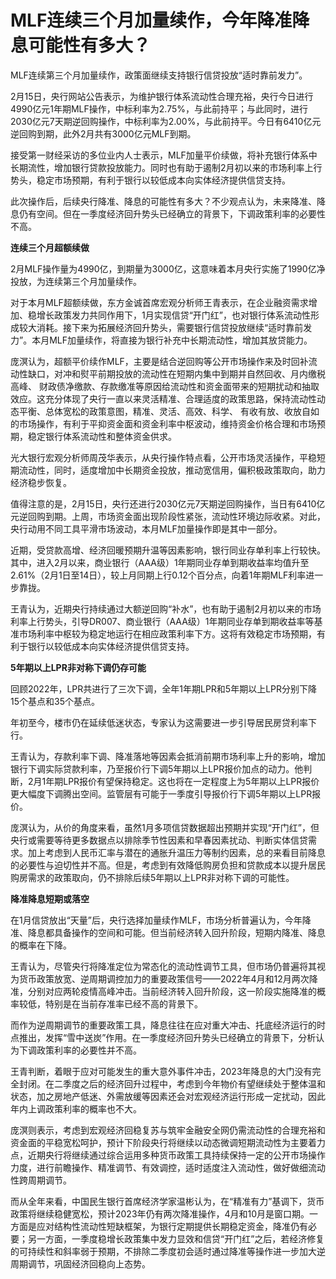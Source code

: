 # MLF连续三个月加量续作，今年降准降息可能性有多大？

MLF连续第三个月加量续作，政策面继续支持银行信贷投放“适时靠前发力”。

2月15日，央行网站公告表示，为维护银行体系流动性合理充裕，央行今日进行4990亿元1年期MLF操作，中标利率为2.75%，与此前持平；与此同时，进行2030亿元7天期逆回购操作，中标利率为2.00%，与此前持平。今日有6410亿元逆回购到期，此外2月共有3000亿元MLF到期。

接受第一财经采访的多位业内人士表示，MLF加量平价续做，将补充银行体系中长期流性，增加银行贷款投放能力。同时也有助于遏制2月初以来的市场利率上行势头，稳定市场预期，有利于银行以较低成本向实体经济提供信贷支持。

此次操作后，后续央行降准、降息的可能性有多大？不少观点认为，未来降准、降息仍有空间。但在一季度经济回升势头已经确立的背景下，下调政策利率的必要性不高。

**连续三个月超额续做**

2月MLF操作量为4990亿，到期量为3000亿，这意味着本月央行实施了1990亿净投放，为连续第三个月加量续作。

对于本月MLF超额续做，东方金诚首席宏观分析师王青表示，在企业融资需求增加、稳增长政策发力共同作用下，1月实现信贷“开门红”，也对银行体系流动性形成较大消耗。接下来为拓展经济回升势头，需要银行信贷投放继续“适时靠前发力”。本月MLF加量续作，将直接为银行补充中长期流动性，增加其放贷能力。

庞溟认为，超额平价续作MLF，主要是结合逆回购等公开市场操作来及时回补流动性缺口，对冲和熨平前期投放的流动性在短期内集中到期并自然回收、月内缴税高峰、
财政债净缴款、存款缴准等原因给流动性和资金面带来的短期扰动和抽取效应。这充分体现了央行一直以来灵活精准、合理适度的政策思路，保持流动性动态平衡、总体宽松的政策意图，精准、灵活、高效、科学、
有收有放、收放自如的市场操作，有利于平抑资金面和资金利率中枢波动，维持资金价格合理和市场预期，稳定银行体系流动性和整体资金供求。

光大银行宏观分析师周茂华表示，从央行操作特点看，公开市场灵活操作，平稳短期流动性，同时，适度增加中长期资金投放，推动宽信用，偏积极政策取向，助力经济稳步恢复。

值得注意的是，2月15日，央行还进行2030亿元7天期逆回购操作，当日有6410亿元逆回购到期。上周，市场资金面出现阶段性紧张，流动性环境边际收紧。对此，央行动用不同工具平滑市场波动，本月MLF加量操作即是其中一部分。

近期，受贷款高增、经济回暖预期升温等因素影响，银行同业存单利率上行较快。其中，进入2月以来，商业银行（AAA级）1年期同业存单到期收益率均值升至2.61%（2月1日至14日），较上月同期上行0.12个百分点，向着1年期MLF利率进一步靠拢。

王青认为，近期央行持续通过大额逆回购“补水”，也有助于遏制2月初以来的市场利率上行势头，引导DR007、商业银行（AAA级）1年期同业存单到期收益率等基准市场利率中枢较为稳定地运行在相应政策利率下方。这将有效稳定市场预期，有利于银行以较低成本向实体经济提供信贷支持。

**5年期以上LPR非对称下调仍存可能**

回顾2022年，LPR共进行了三次下调，全年1年期LPR和5年期以上LPR分别下降15个基点和35个基点。

年初至今，楼市仍在延续低迷状态，专家认为这需要进一步引导居民房贷利率下行。

王青认为，存款利率下调、降准落地等因素会抵消前期市场利率上升的影响，增加银行下调实际贷款利率，乃至报价行下调5年期以上LPR报价加点的动力。他判断，2月1年期LPR报价有望保持稳定。这也将在一定程度上为5年期以上LPR报价更大幅度下调腾出空间。监管层有可能于一季度引导报价行下调5年期以上LPR报价。

庞溟认为，从价的角度来看，虽然1月多项信贷数据超出预期并实现“开门红”，但央行或需要等待更多数据点以排除季节性因素和早春因素扰动、判断实体信贷需求。加上考虑到人民币汇率与潜在的通胀升温压力等制约因素，总的来看目前降息的必要性与迫切性并不高。但是，考虑到有效降低购房负担和贷款成本以提升居民购房需求的政策取向，仍不排除后续5年期以上LPR非对称下调的可能性。

**降准降息短期或落空**

在1月信贷放出“天量”后，央行选择加量续作MLF，市场分析普遍认为，今年降准、降息都具备操作的空间和可能。但当前经济转入回升阶段，短期内降准、降息的概率在下降。

王青认为，尽管央行将降准定位为常态化的流动性调节工具，但市场仍普遍将其视为货币政策放宽、逆周期调控加力的重要政策信号——2022年4月和12月两次降准，分别对应两轮疫情高峰冲击。当前经济转入回升阶段，这一阶段实施降准的概率较低，特别是在当前存准率已经不高的背景下。

而作为逆周期调节的重要政策工具，降息往往在应对重大冲击、托底经济运行的时点推出，发挥“雪中送炭”作用。在一季度经济回升势头已经确立的背景下，分析认为下调政策利率的必要性并不高。

王青判断，着眼于应对可能发生的重大意外事件冲击，2023年降息的大门没有完全封闭。在二季度之后的经济回升过程中，考虑到今年物价有望继续处于整体温和状态，加之房地产低迷、外需放缓等因素还会对宏观经济运行形成一定扰动，因此年内上调政策利率的概率也不大。

庞溟则表示，考虑到宏观经济回稳复苏与筑牢金融安全网仍需流动性的合理充裕和资金面的平稳宽松呵护，预计下阶段央行将继续以动态微调短期流动性为主要着力点，近期央行将继续通过综合运用多种货币政策工具持续保持一定的公开市场操作力度，进行前瞻操作、精准调节、有效调控，适时适度注入流动性，做好做细流动性跨周期调节。

而从全年来看，中国民生银行首席经济学家温彬认为，在“精准有力”基调下，货币政策将继续稳健宽松，预计2023年仍有两次降准操作，4月和10月是窗口期。一方面是应对结构性流动性短缺框架，为银行定期提供长期稳定资金，降准仍有必要；另一方面，一季度稳增长政策集中发力显效和信贷“开门红”之后，若经济修复的可持续性和斜率弱于预期，不排除二季度初会适时通过降准等操作进一步加大逆周期调节，巩固经济回稳向上态势。

